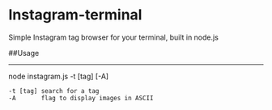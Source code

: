 Instagram-terminal
==================

Simple Instagram tag browser for your terminal, built in node.js

##Usage
***
node instagram.js -t [tag] [-A]

```
-t [tag] search for a tag
-A       flag to display images in ASCII
```
